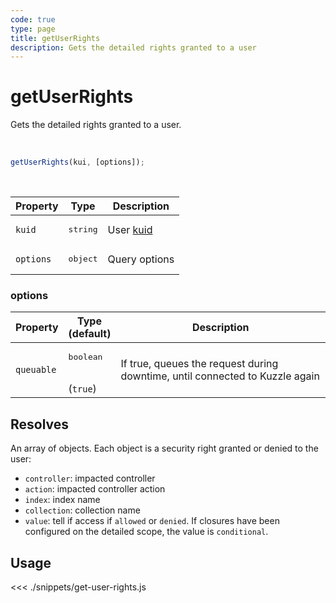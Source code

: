```yaml
---
code: true
type: page
title: getUserRights
description: Gets the detailed rights granted to a user
---
```


# getUserRights

Gets the detailed rights granted to a user.

<br />

```js
getUserRights(kui, [options]);
```

<br />

| Property | Type | Description |
|--- |--- |--- |
| `kuid` | <pre>string</pre> | User [kuid](/core/1/guides/essentials/user-authentication#kuzzle-user-identifier-kuid) |
| `options` | <pre>object</pre> | Query options |

### options

| Property | Type<br />(default) | Description |
| --- | --- | --- |
| `queuable` | <pre>boolean</pre><br />(`true`) | If true, queues the request during downtime, until connected to Kuzzle again |

## Resolves

An array of objects. Each object is a security right granted or denied to the user:

- `controller`: impacted controller
- `action`: impacted controller action
- `index`: index name
- `collection`: collection name
- `value`: tell if access if `allowed` or `denied`. If closures have been configured on the detailed scope, the value is `conditional`.


## Usage

<<< ./snippets/get-user-rights.js


